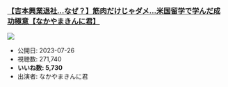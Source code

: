 ### [【吉本興業退社…なぜ？】筋肉だけじゃダメ…米国留学で学んだ成功極意【なかやまきんに君】](https://www.youtube.com/watch?v=STROqkOzMIw)
[![](https://img.youtube.com/vi/STROqkOzMIw/sddefault.jpg)](https://www.youtube.com/watch?v=STROqkOzMIw)
-   公開日: 2023-07-26
-   視聴数: 271,740
-   **いいね数: 5,730**
-   出演者: なかやまきんに君
